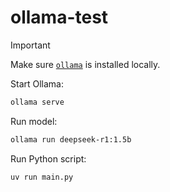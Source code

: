 # ollama-test

> [!IMPORTANT]
> Make sure [`ollama`](https://github.com/ollama/ollama) is installed locally.

Start Ollama:

```sh
ollama serve
```

Run model:

```sh
ollama run deepseek-r1:1.5b
```

Run Python script:

```sh
uv run main.py
```
